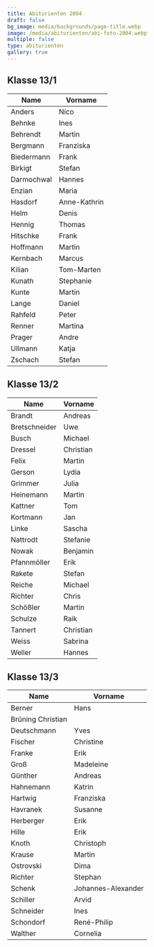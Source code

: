 ```yaml
---
title: Abiturienten 2004
draft: false
bg_image: media/backgrounds/page-title.webp
image: /media/abiturienten/abi-foto-2004.webp
multiple: false
type: abiturienten
gallery: true
---
```


## Klasse 13/1

|Name|Vorname|
|-|-|
|Anders|Nico|
|Behnke|Ines|
|Behrendt|Martin|
|Bergmann|Franziska|
|Biedermann|Frank|
|Birkigt|Stefan|
|Darmochwal|Hannes|
|Enzian|Maria|
|Hasdorf|Anne-Kathrin|
|Helm|Denis|
|Hennig|Thomas|
|Hitschke|Frank|
|Hoffmann|Martin|
|Kernbach|Marcus|
|Kilian|Tom-Marten|
|Kunath|Stephanie|
|Kunte|Martin|
|Lange|Daniel|
|Rahfeld|Peter|
|Renner|Martina|
|Prager|Andre|
|Ullmann|Katja|
|Zschach|Stefan|

## Klasse 13/2

|Name|Vorname|
|-|-|
|Brandt|Andreas|
|Bretschneider|Uwe|
|Busch|Michael|
|Dressel|Christian|
|Felix|Martin|
|Gerson|Lydia|
|Grimmer|Julia|
|Heinemann|Martin|
|Kattner|Tom|
|Kortmann|Jan|
|Linke|Sascha|
|Nattrodt|Stefanie|
|Nowak|Benjamin|
|Pfannmöller|Erik|
|Rakete|Stefan|
|Reiche|Michael|
|Richter|Chris|
|Schößler|Martin|
|Schulze|Raik|
|Tannert|Christian|
|Weiss|Sabrina|
|Weller|Hannes|

## Klasse 13/3

|Name|Vorname|
|-|-|
|Berner|Hans|
|Brüning Christian|
|Deutschmann|Yves|
|Fischer|Christine|
|Franke|Erik|
|Groß|Madeleine|
|Günther|Andreas|
|Hahnemann|Katrin|
|Hartwig|Franziska|
|Havranek|Susanne|
|Herberger|Erik|
|Hille|Erik|
|Knoth|Christoph|
|Krause|Martin|
|Ostrovski|Dima|
|Richter|Stephan|
|Schenk|Johannes-Alexander|
|Schiller|Arvid|
|Schneider|Ines|
|Schondorf|René-Philip|
|Walther|Cornelia|
